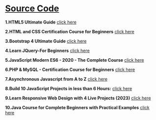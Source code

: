# [Source Code](https://github.com/Muhammed-Javith/Udemy-MJ/blob/main/Source%20Code.md)

**1.HTML5 Ultimate Guide**  [click here](https://github.com/Muhammed-Javith/Udemy-MJ/tree/main/HTML5%20Ultimate%20Guide)

**2.HTML and CSS Certification Course for Beginners**  [click here](https://github.com/Muhammed-Javith/Udemy-MJ/tree/main/HTML%20%20and%20CSS%20Certification%20Course%20for%20Beginners)

**3.Bootstrap 4 Ultimate Guide**  [click here](https://github.com/Muhammed-Javith/Udemy-MJ/tree/main/Boostrap%204%20%20Ultimate%20Guide)

 **4.Learn JQuery-For Beginners**  [click here](https://github.com/Muhammed-Javith/Udemy-MJ/tree/main/Learn%20JQuery%20-%20For%20Beginners)

 **5.JavaScript Modern ES6 - 2020 - The Complete Course**  [click here](https://github.com/Muhammed-Javith/Udemy-MJ/tree/main/JavaScript%20Modern%20ES6%20-%202020%20-%20The%20Complete%20Course)

**6.PHP & MySQL - Certification Course for Beginners**  [click here](https://github.com/Muhammed-Javith/Udemy-MJ/tree/main/PHP%20%26%20MySQL%20-%20Certification%20Course%20for%20Beginners)

**7.Asynchronous Javascript from A to Z**  [click here](https://github.com/Muhammed-Javith/Udemy-MJ/tree/main/Asynchronous%20Javascript%20from%20A%20to%20Z)

**8.Build 10 JavaScript Projects in less than 6 Hours:**  [click here](https://github.com/Muhammed-Javith/Udemy-MJ/tree/main/Build%2010%20JavaScript%20Projects%20in%20less%20than%206%20Hours)

**9.Learn Responsive Web Design with 4 Live Projects (2023)**  [click here](https://github.com/Muhammed-Javith/Udemy-MJ/tree/main/Learn%20Responsive%20Web%20Design%20with%204%20Live%20Projects%20(2023))

**10.Java Course for Complete Beginners with Practical Examples**  [click here](https://github.com/Muhammed-Javith/Udemy-MJ/tree/main/Java%20Course%20for%20Complete%20Beginners%20with%20Practical%20Examples/src/mjavith)

